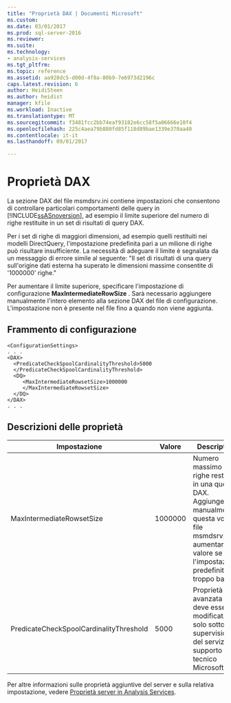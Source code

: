 ```yaml
---
title: "Proprietà DAX | Documenti Microsoft"
ms.custom: 
ms.date: 03/01/2017
ms.prod: sql-server-2016
ms.reviewer: 
ms.suite: 
ms.technology:
- analysis-services
ms.tgt_pltfrm: 
ms.topic: reference
ms.assetid: aa928dc5-d00d-4f8a-80b9-7e6973d2196c
caps.latest.revision: 6
author: HeidiSteen
ms.author: heidist
manager: kfile
ms.workload: Inactive
ms.translationtype: MT
ms.sourcegitcommit: f3481fcc2bb74eaf93182e6cc58f5a06666e10f4
ms.openlocfilehash: 225c4aea79b880fd85f118d89bae1339e370aa40
ms.contentlocale: it-it
ms.lasthandoff: 09/01/2017

---
```

# <a name="dax-properties"></a>Proprietà DAX
   La sezione DAX del file msmdsrv.ini contiene impostazioni che consentono di controllare particolari comportamenti delle query in [!INCLUDE[ssASnoversion](../../includes/ssasnoversion-md.md)], ad esempio il limite superiore del numero di righe restituite in un set di risultati di query DAX. 
  
  Per i set di righe di maggiori dimensioni, ad esempio quelli restituiti nei modelli DirectQuery, l'impostazione predefinita pari a un milione di righe può risultare insufficiente. La necessità di adeguare il limite è segnalata da un messaggio di errore simile al seguente: "Il set di risultati di una query sull'origine dati esterna ha superato le dimensioni massime consentite di '1000000' righe."
 
Per aumentare il limite superiore, specificare l'impostazione di configurazione **MaxIntermediateRowSize** . Sarà necessario aggiungere manualmente l'intero elemento alla sezione DAX del file di configurazione. L'impostazione non è presente nel file fino a quando non viene aggiunta.
  
## <a name="configuration-snippet"></a>Frammento di configurazione

```
<ConfigurationSettings>
. . .
<DAX>   
  <PredicateCheckSpoolCardinalityThreshold>5000
  </PredicateCheckSpoolCardinalityThreshold>
  <DQ>
     <MaxIntermediateRowsetSize>1000000
     </MaxIntermediateRowsetSize>
  </DQ>
</DAX>
. . . 
```

## <a name="property-descriptions"></a>Descrizioni delle proprietà

Impostazione |Valore |Description
--------|-------|-----------
MaxIntermediateRowsetSize | 1000000 | Numero massimo di righe restituito in una query DAX. Aggiungere manualmente questa voce al file msmdsrv.ini e aumentarne il valore se l'impostazione predefinita è troppo bassa. 
PredicateCheckSpoolCardinalityThreshold| 5000 | Proprietà avanzata che deve essere modificata solo sotto la supervisione del servizio di supporto tecnico Microsoft.

Per altre informazioni sulle proprietà aggiuntive del server e sulla relativa impostazione, vedere [Proprietà server in Analysis Services](../../analysis-services/server-properties/server-properties-in-analysis-services.md). 

